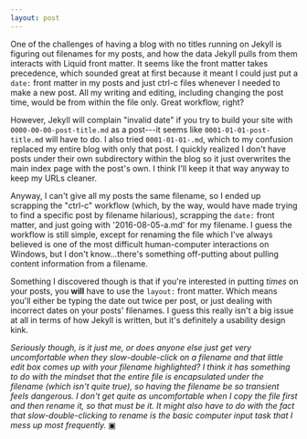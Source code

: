 ```yaml
---
layout: post
---
```


One of the challenges of having a blog with no titles running on Jekyll is figuring out filenames for my posts, and how the data Jekyll pulls from them interacts with Liquid front matter.  It seems like the front matter takes precedence, which sounded great at first because it meant I could just put a `date:` front matter in my posts and just ctrl-c files whenever I needed to make a new post. All my writing and editing, including changing the post time, would be from within the file only.  Great workflow, right?

However, Jekyll will complain "invalid date" if you try to build your site with `0000-00-00-post-title.md` as a post---it seems like `0001-01-01-post-title.md` will have to do.  I also tried `0001-01-01-.md`, which to my confusion replaced my entire blog with only that post.  I quickly realized I don't have posts under their own subdirectory within the blog so <!--break-->it just overwrites the main index page with the post's own.  I think I'll keep it that way anyway to keep my URLs cleaner.  

Anyway, I can't give all my posts the same filename, so I ended up scrapping the "ctrl-c" workflow (which, by the way, would have made trying to find a specific post by filename hilarious), scrapping the `date:` front matter, and just going with '2016-08-05-a.md' for my filename.  I guess the workflow is still simple, except for renaming the file which I've always believed is one of the most difficult human-computer interactions on Windows, but I don't know...there's something off-putting about pulling content information from a filename.

Something I discovered though is that if you're interested in putting *times* on your posts, you **will** have to use the `layout:` front matter.  Which means you'll either be typing the date out twice per post, or just dealing with incorrect dates on your posts' filenames.  I guess this really isn't a big issue at all in terms of how Jekyll is written, but it's definitely a usability design kink.  

*Seriously though, is it just me, or does anyone else just get very uncomfortable when they slow-double-click on a filename and that little edit box comes up with your filename highlighted?  I think it has something to do with the mindset that the entire file is encapsulated under the filename (which isn't quite true), so having the filename be so transient feels dangerous.  I don't get quite as uncomfortable when I copy the file first and then rename it, so that must be it.  It might also have to do with the fact that slow-double-clicking to rename is the basic computer input task that I mess up most frequently.* &#9635;